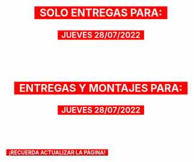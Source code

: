 <h1 style="text-align: center;"><span style="color: #ffffff; background-color: #ff0000;"><strong>&nbsp; SOLO ENTREGAS PARA:&nbsp;&nbsp;</strong></span></h1>
<h2 style="text-align: center;"><span style="color: #ffffff; background-color: #ff0000;">&nbsp; JUEVES 28/07/2022&nbsp;&nbsp;</span></h2>
<h1 style="text-align: center;">&nbsp;</h1>
<h1 style="text-align: center;"><span style="color: #ffffff; background-color: #ff0000;"><strong>&nbsp; ENTREGAS Y MONTAJES PARA:&nbsp;&nbsp;</strong></span></h1>
<h2 style="text-align: center;"><span style="color: #ffffff; background-color: #ff0000;">&nbsp; JUEVES 28/07/2022&nbsp;&nbsp;</span></h2>
<h1 style="text-align: center;">&nbsp;</h1>
<a href="https://693sac.github.io/"><span style="color: #ffffff; background-color: #ff0000;"><strong>&nbsp; ¡RECUERDA ACTUALIZAR LA PÁGINA!&nbsp;&nbsp;</strong></span></a>
